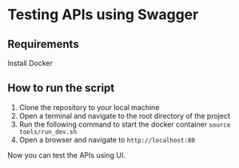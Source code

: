 # Testing APIs using Swagger


## Requirements

Install Docker

## How to run the script

1. Clone the repository to your local machine
2. Open a terminal and navigate to the root directory of the project
3. Run the following command to start the docker container
```source tools/run_dev.sh```
4. Open a browser and navigate to `http://localhost:80`

Now you can test the APIs using UI.
